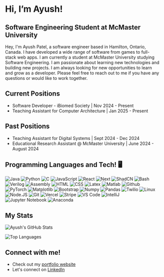 # **Hi, I’m Ayush!**

## Software Engineering Student at McMaster University
Hey, I'm Ayush Patel, a software engineer based in Hamilton, Ontario, Canada. I have developed a wide range of software from games to full-stack web apps. I am currently a student at McMaster University studying Software Engineering. I am passionate about learning new technologies and building new projects. I am always looking for new opportunities to learn and grow as a developer. Please feel free to reach out to me if you have any questions or would like to work together.
## Current Positions
* Software Developer - iBiomed Society | Nov 2024 - Present
* Teaching Assistant for Computer Architecture | Jan 2025 - Present

## Past Positions
* Teaching Assistant for Digital Systems | Sept 2024 - Dec 2024
* Educational Research Assistant @ McMaster University | June 2024 - August 2024

## Programming Languages and Tech! 🖥️
![Java](https://img.shields.io/badge/Java-%237883ff?style=for-the-badge&logo=JAVA&logoColor=%23ffffff)
![Python](https://img.shields.io/badge/Python-%2380fffb?style=for-the-badge&logo=PYTHON&logoColor=%23ffffff)
![C](https://img.shields.io/badge/C-%2378f1ff?style=for-the-badge&logo=C&logoColor=%23ffffff)
![JavaScript](https://img.shields.io/badge/JavaScript-%ff3b68?style=for-the-badge&logo=JavaScript&logoColor=%23ffffff)
![React](https://img.shields.io/badge/React-20232A?style=for-the-badge&logo=react&logoColor=61DAFB)
![Next](https://img.shields.io/badge/next.js-000000?style=for-the-badge&logo=nextdotjs&logoColor=white)
![ShadCN](https://img.shields.io/badge/shadcn/ui-000000?style=for-the-badge&logo=shadcn/ui&logoColor=white)
![Bash](https://img.shields.io/badge/Bash-4EAA25?style=for-the-badge&logo=gnubash&logoColor=white)
![Verilog](https://img.shields.io/badge/Verilog-%23ff8cd9?style=for-the-badge&logo=Verilog&logoColor=%23ffffff)
![Assembly](https://img.shields.io/badge/Assembly-%23544bb8?style=for-the-badge&logo=ARM&logoColor=%23ffffff)
![HTML](https://img.shields.io/badge/HTML5-%23ffadef?style=for-the-badge&logo=HTML5&logoColor=%23ffffff)
![CSS](https://img.shields.io/badge/CSS-%23bc7dff?style=for-the-badge&logo=CSS&logoColor=%23ffffff)
![Latex](https://img.shields.io/badge/Latex-%2382ffae?style=for-the-badge&logo=latex&logoColor=white)
![Matlab](https://img.shields.io/badge/Matlab-%238ff8ff?style=for-the-badge&logo=MathWorks&logoColor=white)
![Github](https://img.shields.io/badge/Github-%23ff006f?style=for-the-badge&logo=Github&logoColor=%23ffffff)
![PyTorch](https://img.shields.io/badge/PyTorch-%23000dff?style=for-the-badge&logo=pytorch&logoColor=%23ffffff)
![Matplotlib](https://img.shields.io/badge/Matplotlib-%235c21ff?style=for-the-badge&logo=matplotlib&logoColor=white)
![Bootstrap](https://img.shields.io/badge/Bootstrap-%23ff00aa?style=for-the-badge)
![Numpy](https://img.shields.io/badge/Numpy-%23bc5eff?style=for-the-badge&logo=Numpy&logoColor=%23ffffff)
![Pandas](https://img.shields.io/badge/Pandas-%2300b3ff?style=for-the-badge&logo=pandas&logoColor=white)
![Twilio](https://img.shields.io/badge/Twilio-%2300ffb3?style=for-the-badge&logo=twilio&logoColor=white)
![Linux](https://img.shields.io/badge/Linux-%23d294ff?style=for-the-badge&logo=Linux&logoColor=white)
![Node.JS](https://img.shields.io/badge/Node.JS-%236155ab?style=for-the-badge&logo=node.js&logoColor=white)
![Git](https://img.shields.io/badge/Git-%3e00fa?style=for-the-badge&logo=git&logoColor=white)
![Vercel](https://img.shields.io/badge/Vercel-000000?style=for-the-badge&logo=vercel&logoColor=white)
![Stripe](https://img.shields.io/badge/Stripe-626CD9?style=for-the-badge&logo=Stripe&logoColor=white)
![VS Code](https://img.shields.io/badge/Visual%20Studio%20Code-%23e1ff9c?style=for-the-badge&logo=Visual%20Studio%20Code&logoColor=%23ffffff)
![IntelliJ](https://img.shields.io/badge/IntelliJ-%2373ffc5?style=for-the-badge&logo=intellijidea&logoColor=%23ffffff)
![Jupyter Notebook](https://img.shields.io/badge/Jupyter%20Notebook-%23ff99b8?style=for-the-badge&logo=jupyter&logoColor=%23ffffff)
![Anaconda](https://img.shields.io/badge/Anaconda-%23ff0044?style=for-the-badge&logo=Anaconda&logoColor=white)

## My Stats
![Ayush's GitHub Stats](https://github-readme-stats.vercel.app/api?username=Ayushpatel2026&show_icons=true&hide_rank=true&hide=stars&theme=radical)

![Top Languages](https://github-readme-stats.vercel.app/api/top-langs/?username=Ayushpatel2026&layout=compact&theme=radical&hide=jupyter%20notebook)

## Connect with me!
- Check out my [portfolio website](https://ayushpatel2026.github.io/personal_portfolio/)
- Let's connect on [LinkedIn](https://www.linkedin.com/in/ayush-patel-b55995291/)

<!---
Ayushpatel2026/Ayushpatel2026 is a ✨ special ✨ repository because its `README.md` (this file) appears on your GitHub profile.
You can click the Preview link to take a look at your changes.
--->

